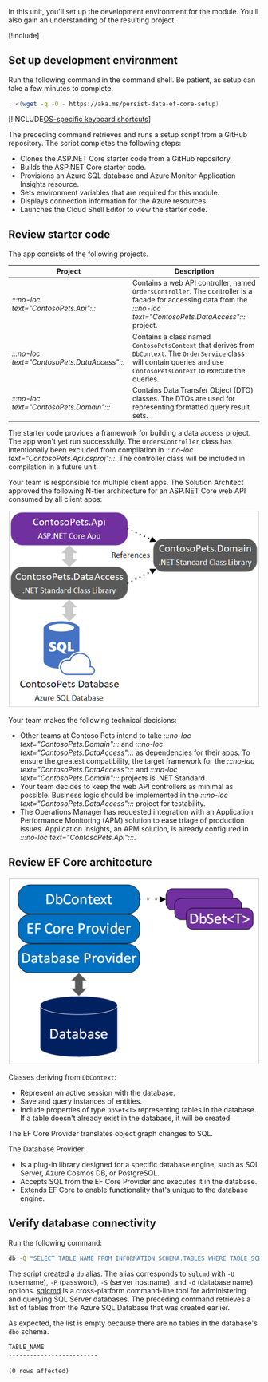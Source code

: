 In this unit, you'll set up the development environment for the module. You'll also gain an understanding of the resulting project.

[!include[](../../../includes/azure-sandbox-activate.md)]

## Set up development environment

Run the following command in the command shell. Be patient, as setup can take a few minutes to complete.

```bash
. <(wget -q -O - https://aka.ms/persist-data-ef-core-setup)
```

[!INCLUDE[OS-specific keyboard shortcuts](../../../includes/azure-cloudshell-copy-paste-tip.md)]

The preceding command retrieves and runs a setup script from a GitHub repository. The script completes the following steps:

* Clones the ASP.NET Core starter code from a GitHub repository.
* Builds the ASP.NET Core starter code.
* Provisions an Azure SQL database and Azure Monitor Application Insights resource.
* Sets environment variables that are required for this module.
* Displays connection information for the Azure resources.
* Launches the Cloud Shell Editor to view the starter code.

## Review starter code

The app consists of the following projects.

|Project                 |Description|
|------------------------|-----------|
|*:::no-loc text="ContosoPets.Api":::*|Contains a web API controller, named `OrdersController`. The controller is a facade for accessing data from the *:::no-loc text="ContosoPets.DataAccess":::* project.|
|*:::no-loc text="ContosoPets.DataAccess":::*|Contains a class named `ContosoPetsContext` that derives from `DbContext`. The `OrderService` class will contain queries and use `ContosoPetsContext` to execute the queries.|
|*:::no-loc text="ContosoPets.Domain":::*|Contains Data Transfer Object (DTO) classes. The DTOs are used for representing formatted query result sets.|

The starter code provides a framework for building a data access project. The app won't yet run successfully. The `OrdersController` class has intentionally been excluded from compilation in *:::no-loc text="ContosoPets.Api.csproj":::*. The controller class will be included in compilation in a future unit.

Your team is responsible for multiple client apps. The Solution Architect approved the following N-tier architecture for an ASP.NET Core web API consumed by all client apps:

![The ContosoPets web API solution architecture](../media/2-setup-environment/contoso-pets-architecture.png)

Your team makes the following technical decisions:

* Other teams at Contoso Pets intend to take *:::no-loc text="ContosoPets.Domain":::* and *:::no-loc text="ContosoPets.DataAccess":::* as dependencies for their apps. To ensure the greatest compatibility, the target framework for the *:::no-loc text="ContosoPets.DataAccess":::* and *:::no-loc text="ContosoPets.Domain":::* projects is .NET Standard.
* Your team decides to keep the web API controllers as minimal as possible. Business logic should be implemented in the *:::no-loc text="ContosoPets.DataAccess":::* project for testability.
* The Operations Manager has requested integration with an Application Performance Monitoring (APM) solution to ease triage of production issues. Application Insights, an APM solution, is already configured in *:::no-loc text="ContosoPets.Api":::*.

## Review EF Core architecture

![EF Core Architecture](../media/2-setup-environment/ef-core-architecture.png)

Classes deriving from `DbContext`:

* Represent an active session with the database.
* Save and query instances of entities.
* Include properties of type `DbSet<T>` representing tables in the database. If a table doesn't already exist in the database, it will be created.

The EF Core Provider translates object graph changes to SQL.

The Database Provider:

* Is a plug-in library designed for a specific database engine, such as SQL Server, Azure Cosmos DB, or PostgreSQL.
* Accepts SQL from the EF Core Provider and executes it in the database.
* Extends EF Core to enable functionality that's unique to the database engine.

## Verify database connectivity

Run the following command:

```bash
db -Q "SELECT TABLE_NAME FROM INFORMATION_SCHEMA.TABLES WHERE TABLE_SCHEMA='dbo' ORDER BY TABLE_NAME" -Y 25
```

The script created a `db` alias. The alias corresponds to `sqlcmd` with `-U` (username), `-P` (password), `-S` (server hostname), and `-d` (database name) options. [sqlcmd](https://docs.microsoft.com/sql/tools/sqlcmd-utility) is a cross-platform command-line tool for administering and querying SQL Server databases. The preceding command retrieves a list of tables from the Azure SQL Database that was created earlier.

As expected, the list is empty because there are no tables in the database's `dbo` schema.

```console
TABLE_NAME
-------------------------

(0 rows affected)
```
